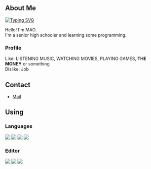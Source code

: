 ## About Me <br>
[![Typing SVG](https://readme-typing-svg.demolab.com?font=Rubik&size=24&pause=850&color=E4E4E4&width=435&lines=Hi+there!%F0%9F%91%8B;I'm+OtakuintheHouse!+Call+me+%22Mao%22%F0%9F%98%8B;Nice+to+meet+U!%F0%9F%98%89)](https://git.io/typing-svg)

Hello! I'm MAO.<br>
I'm a senior high schooler and learning some programming.



### Profile<br>
Like: LISTENING MUSIC, WATCHING MOVIES, PLAYING GAMES, **THE MONEY** or something<br>
Dislike: Job

## Contact<br>

- [Mail](mailto:ry1kaede@gmail.com)

## Using

### Languages
![](https://img.shields.io/badge/Javascript-276DC3.svg?logo=javascript&style=flat)
![](https://img.shields.io/badge/-Python-F9DC3E.svg?logo=python&style=flat)
![](https://img.shields.io/badge/-HTML5-333.svg?logo=html5&style=flat)
![](https://img.shields.io/badge/-React-555.svg?logo=react&style=flat)

### Editor
![](https://img.shields.io/badge/-Visual%20Studio%20Code-007ACC.svg?logo=visual-studio-code&style=flat)
![](https://img.shields.io/badge/-Vim-019733.svg?logo=vim&style=flat)
![](https://img.shields.io/badge/-Atom-66595C.svg?logo=atom&style=flat)
